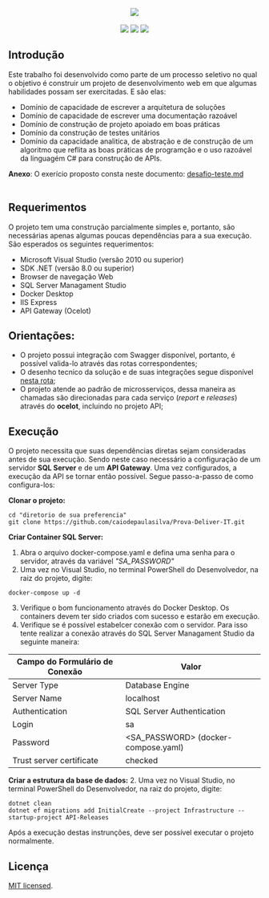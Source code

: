 <p align="center">    
  <img src="https://github.com/caiodepaulasilva/Spike-Verity-BancoCarrefour/assets/36136627/1d20b966-01c2-49c8-9b1c-f3ebfe59d6c1"/>  
  <br><br>
  <img src="https://img.shields.io/badge/status-work%20in%20progress-red?style=for-the-badge"/>  
  <img src="https://img.shields.io/badge/.NET-5C2D91?style=for-the-badge&logo=.net&logoColor=white"/>  
  <img src="https://img.shields.io/badge/c%23-%23239120.svg?style=for-the-badge&logo=c-sharp&logoColor=white"/>    
</p>

## Introdução

Este trabalho foi desenvolvido como parte de um processo seletivo no qual o objetivo é construir um projeto de desenvolvimento web em que algumas habilidades possam ser exercitadas. E são elas:
- Domínio de capacidade de escrever a arquitetura de soluções
- Domínio de capacidade de escrever uma documentação razoável
- Domínio de construção de projeto apoiado em boas práticas
- Domínio da construção de testes unitários
- Domínio da capacidade analitica, de abstração e de construção de um algoritmo que reflita as boas práticas de programção e o uso razoável da linguagém C# para construção de APIs.

**Anexo**: O exerício proposto consta neste documento: [desafio-teste.md](https://github.com/caiodepaulasilva/Spike-Verity-BancoCarrefour/files/15140171/desafio-teste.md)
<br><br>


## Requerimentos


 O projeto tem uma construção parcialmente simples e, portanto, são necessárias apenas algumas poucas dependências para a sua execução. São esperados os seguintes requerimentos:

- Microsoft Visual Studio (versão 2010 ou superior)
- SDK .NET (versão 8.0 ou superior)
- Browser de navegação Web
- SQL Server Managament Studio
- Docker Desktop
- IIS Express
- API Gateway (Ocelot)

## Orientações:
- O projeto possui integração com Swagger disponível, portanto, é possível valida-lo através das rotas correspondentes;
- O desenho tecnico da solução e de suas integrações segue disponível [nesta rota](https://github.com/caiodepaulasilva/Spike-Verity-BancoCarrefour/blob/main/Diagrama-Verity-BancoCarrefour.drawio.png);
- O projeto atende ao padrão de microsserviços, dessa maneira as chamadas são direcionadas para cada serviço (*report* e *releases*) através do **ocelot**, incluindo no projeto API;

## Execução
O projeto necessita que suas dependências diretas sejam consideradas antes de sua execução. Sendo neste caso necessário a configuração de um servidor **SQL Server** e de um **API Gateway**.  Uma vez configurados, a execução da API se tornar então possível. Segue passo-a-passo de como configura-los:

**Clonar o projeto:**
```
cd "diretorio de sua preferencia"
git clone https://github.com/caiodepaulasilva/Prova-Deliver-IT.git
```
**Criar Container SQL Server:**
1. Abra o arquivo docker-compose.yaml e defina uma senha para o servidor, através da variável *"SA_PASSWORD"*
2. Uma vez no Visual Studio, no terminal PowerShell do Desenvolvedor, na raiz do projeto, digite:
```
docker-compose up -d
```
3. Verifique o bom funcionamento através do Docker Desktop. Os containers devem ter sido criados com sucesso e estarão em execução.
4. Verifique se é possível estabelcer conexão com o servidor. Para isso tente realizar a conexão através do SQL Server Managament Studio da seguinte maneira:

| Campo do Formulário de Conexão | Valor                               |
| ------------------------------ | ----------------------------------- |
| Server Type                    | Database Engine                     |
| Server Name                    | localhost                           |
| Authentication                 | SQL Server Authentication           |
| Login                          | sa                                  |
| Password                       | <SA_PASSWORD> (docker-compose.yaml) |
| Trust server certificate       | checked                             |

**Criar a estrutura da base de dados:**
2. Uma vez no Visual Studio, no terminal PowerShell do Desenvolvedor, na raiz do projeto, digite:
```
dotnet clean
dotnet ef migrations add InitialCreate --project Infrastructure --startup-project API-Releases
```
Após a execução destas instrunções, deve ser possível executar o projeto normalmente.


## Licença

[MIT licensed](./LICENSE).
